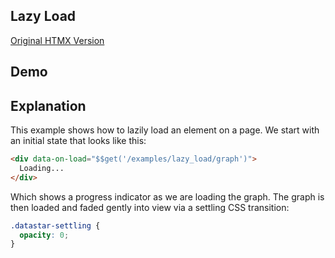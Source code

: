 ## Lazy Load

[Original HTMX Version](https://htmx.org/examples/lazy-load/)

## Demo

<style>
.datastar-settling  {
  opacity: 0;
}
</style>

<div id="lazy_load" data-on-load="$$get('/examples/lazy_load/data')">
</div>

## Explanation

This example shows how to lazily load an element on a page. We start with an initial state that looks like this:

```html
<div data-on-load="$$get('/examples/lazy_load/graph')">
  Loading...
</div>
```

Which shows a progress indicator as we are loading the graph. The graph is then loaded and faded gently into view via a settling CSS transition:

```css
.datastar-settling {
  opacity: 0;
}
```

